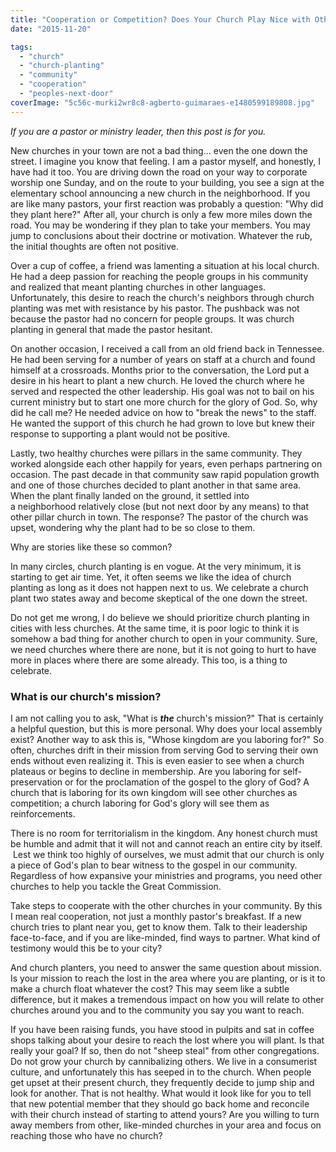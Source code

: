 ```yaml
---
title: "Cooperation or Competition? Does Your Church Play Nice with Others?"
date: "2015-11-20"

tags: 
  - "church"
  - "church-planting"
  - "community"
  - "cooperation"
  - "peoples-next-door"
coverImage: "5c56c-murki2wr8c8-agberto-guimaraes-e1480599189808.jpg"
---
```


_If you are a pastor or ministry leader, then this post is for you._

New churches in your town are not a bad thing... even the one down the street. I imagine you know that feeling. I am a pastor myself, and honestly, I have had it too. You are driving down the road on your way to corporate worship one Sunday, and on the route to your building, you see a sign at the elementary school announcing a new church in the neighborhood. If you are like many pastors, your first reaction was probably a question: "Why did they plant here?" After all, your church is only a few more miles down the road. You may be wondering if they plan to take your members. You may jump to conclusions about their doctrine or motivation. Whatever the rub, the initial thoughts are often not positive.

Over a cup of coffee, a friend was lamenting a situation at his local church. He had a deep passion for reaching the people groups in his community and realized that meant planting churches in other languages. Unfortunately, this desire to reach the church's neighbors through church planting was met with resistance by his pastor. The pushback was not because the pastor had no concern for people groups. It was church planting in general that made the pastor hesitant.

On another occasion, I received a call from an old friend back in Tennessee. He had been serving for a number of years on staff at a church and found himself at a crossroads. Months prior to the conversation, the Lord put a desire in his heart to plant a new church. He loved the church where he served and respected the other leadership. His goal was not to bail on his current ministry but to start one more church for the glory of God. So, why did he call me? He needed advice on how to "break the news" to the staff. He wanted the support of this church he had grown to love but knew their response to supporting a plant would not be positive.

Lastly, two healthy churches were pillars in the same community. They worked alongside each other happily for years, even perhaps partnering on occasion. The past decade in that community saw rapid population growth and one of those churches decided to plant another in that same area. When the plant finally landed on the ground, it settled into a neighborhood relatively close (but not next door by any means) to that other pillar church in town. The response? The pastor of the church was upset, wondering why the plant had to be so close to them.

Why are stories like these so common?

In many circles, church planting is en vogue. At the very minimum, it is starting to get air time. Yet, it often seems we like the idea of church planting as long as it does not happen next to us. We celebrate a church plant two states away and become skeptical of the one down the street.

Do not get me wrong, I do believe we should prioritize church planting in cities with less churches. At the same time, it is poor logic to think it is somehow a bad thing for another church to open in your community. Sure, we need churches where there are none, but it is not going to hurt to have more in places where there are some already. This too, is a thing to celebrate.

### What is our church's mission?

I am not calling you to ask, "What is _**the**_ church's mission?" That is certainly a helpful question, but this is more personal. Why does your local assembly exist? Another way to ask this is, "Whose kingdom are you laboring for?" So often, churches drift in their mission from serving God to serving their own ends without even realizing it. This is even easier to see when a church plateaus or begins to decline in membership. Are you laboring for self-preservation or for the proclamation of the gospel to the glory of God? A church that is laboring for its own kingdom will see other churches as competition; a church laboring for God's glory will see them as reinforcements.

There is no room for territorialism in the kingdom. Any honest church must be humble and admit that it will not and cannot reach an entire city by itself.  Lest we think too highly of ourselves, we must admit that our church is only a piece of God's plan to bear witness to the gospel in our community. Regardless of how expansive your ministries and programs, you need other churches to help you tackle the Great Commission.

Take steps to cooperate with the other churches in your community. By this I mean real cooperation, not just a monthly pastor's breakfast. If a new church tries to plant near you, get to know them. Talk to their leadership face-to-face, and if you are like-minded, find ways to partner. What kind of testimony would this be to your city?

And church planters, you need to answer the same question about mission. Is your mission to reach the lost in the area where you are planting, or is it to make a church float whatever the cost? This may seem like a subtle difference, but it makes a tremendous impact on how you will relate to other churches around you and to the community you say you want to reach.

If you have been raising funds, you have stood in pulpits and sat in coffee shops talking about your desire to reach the lost where you will plant. Is that really your goal? If so, then do not "sheep steal" from other congregations. Do not grow your church by cannibalizing others. We live in a consumerist culture, and unfortunately this has seeped in to the church. When people get upset at their present church, they frequently decide to jump ship and look for another. That is not healthy. What would it look like for you to tell that new potential member that they should go back home and reconcile with their church instead of starting to attend yours? Are you willing to turn away members from other, like-minded churches in your area and focus on reaching those who have no church?
